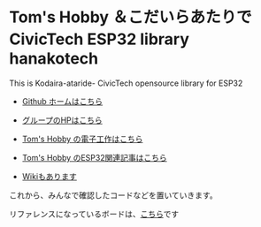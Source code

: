 # Tom's Hobby ＆こだいらあたりでCivicTech  ESP32 library　hanakotech
This is Kodaira-ataride- CivicTech opensource library for ESP32 
- [Github ホームはこちら](https://tom2rd.github.io/hanakotech/)
- [グループのHPはこちら](https://tom2rd.sakura.ne.jp/hanakotech/)
- [Tom's Hobby の電子工作はこちら](https://tom2rd.sakura.ne.jp/wp/tag/%e9%9b%bb%e5%ad%90%e5%b7%a5%e4%bd%9c/)
- [Tom's Hobby のESP32関連記事はこちら](https://tom2rd.sakura.ne.jp/wp/?s=ESP32)

- [Wikiもあります](https://github.com/tom2rd/ESP32room/wiki)

これから、みんなで確認したコードなどを置いていきます。

リファレンスになっているボードは、[こちら](https://tom2rd.sakura.ne.jp/wp/2019/01/06/post-8521/)です
